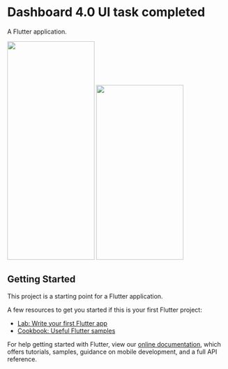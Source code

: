 # Dashboard 4.0 UI task completed

A Flutter application.

<img src="https://user-images.githubusercontent.com/71315238/103158913-2f36ba80-47e9-11eb-8568-7c4787844e77.jpg" width="200" height="500" />   <img src="https://user-images.githubusercontent.com/71315238/103169860-85e1da00-4865-11eb-919c-aa36a066e8dd.jpg" width="200" height="400" /> 

## Getting Started

This project is a starting point for a Flutter application.

A few resources to get you started if this is your first Flutter project:

- [Lab: Write your first Flutter app](https://flutter.dev/docs/get-started/codelab)
- [Cookbook: Useful Flutter samples](https://flutter.dev/docs/cookbook)

For help getting started with Flutter, view our
[online documentation](https://flutter.dev/docs), which offers tutorials,
samples, guidance on mobile development, and a full API reference.
